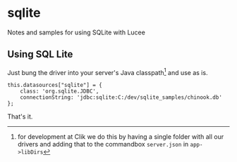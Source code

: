 # sqlite

Notes and samples for using SQLite with Lucee

## Using SQL Lite

Just bung the driver into your server's Java classpath[^classpath] and use as is.

```
this.datasources["sqlite"] = {
	class: 'org.sqlite.JDBC',
	connectionString: 'jdbc:sqlite:C:/dev/sqlite_samples/chinook.db'
};
```

That's it.

[^classpath]: for development at Clik we do this by having a single folder with all our drivers and adding that to the commandbox `server.json` in `app->libDirs`




